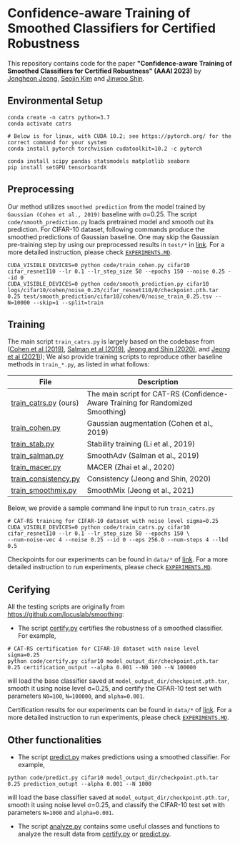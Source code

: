 # Confidence-aware Training of Smoothed Classifiers for Certified Robustness

This repository contains code for the paper
**"Confidence-aware Training of Smoothed Classifiers for Certified Robustness" (AAAI 2023)** 
by [Jongheon Jeong](https://jh-jeong.github.io), [Seojin Kim](https://seojin-kim.github.io) and [Jinwoo Shin](http://alinlab.kaist.ac.kr/shin.html). 


## Environmental Setup
```
conda create -n catrs python=3.7
conda activate catrs

# Below is for linux, with CUDA 10.2; see https://pytorch.org/ for the correct command for your system
conda install pytorch torchvision cudatoolkit=10.2 -c pytorch 

conda install scipy pandas statsmodels matplotlib seaborn
pip install setGPU tensorboardX
```

## Preprocessing

Our method utilizes `smoothed prediction` from the model trained by `Gaussian (Cohen et al., 2019)` baseline with &sigma;=0.25. The script `code/smooth_prediction.py` loads pretrained model and smooth out its prediction. For CIFAR-10 dataset, following commands produce the smoothed predictions of Gaussian baseline. One may skip the Gaussian pre-training step by using our preprocessed results in `test/*` in [link](https://drive.google.com/drive/folders/1TcjIkgSzWPOigD9aJk37UK6BAR0nzgKK?usp=sharing). For a more detailed instruction, please check [`EXPERIMENTS.MD`](EXPERIMENTS.MD).
```
CUDA_VISIBLE_DEVICES=0 python code/train_cohen.py cifar10 cifar_resnet110 --lr 0.1 --lr_step_size 50 --epochs 150 --noise 0.25 --id 0
CUDA_VISIBLE_DEVICES=0 python code/smooth_prediction.py cifar10 logs/cifar10/cohen/noise_0.25/cifar_resnet110/0/checkpoint.pth.tar 0.25 test/smooth_prediction/cifar10/cohen/0/noise_train_0.25.tsv --N=10000 --skip=1 --split=train
```


## Training

The main script `train_catrs.py` is largely based on the codebase from ([Cohen et al (2019)](https://github.com/locuslab/smoothing), [Salman et al (2019)](https://github.com/Hadisalman/smoothing-adversarial), [Jeong and Shin (2020)](https://github.com/jh-jeong/smoothing-consistency), and [Jeong et al (2021)](https://github.com/jh-jeong/smoothmix)); We also provide training scripts 
to reproduce other baseline methods in `train_*.py`, as listed in what follows:

| File | Description |
| ------ | ------ |
| [train_catrs.py](code/train_catrs.py) (ours) | The main script for CAT-RS (Confidence-Aware Training for Randomized Smoothing) |
| [train_cohen.py](code/train_cohen.py) | Gaussian augmentation (Cohen et al., 2019) |
| [train_stab.py](code/train_stab.py) | Stability training (Li et al., 2019) |
| [train_salman.py](code/train_salman.py) | SmoothAdv (Salman et al., 2019) |
| [train_macer.py](code/train_macer.py) | MACER (Zhai et al., 2020) |
| [train_consistency.py](code/train_consistency.py) |  Consistency (Jeong and Shin, 2020) |
| [train_smoothmix.py](code/train_smoothmix.py) |  SmoothMix (Jeong et al., 2021) |

Below, we provide a sample command line input to run `train_catrs.py`
```
# CAT-RS training for CIFAR-10 dataset with noise level sigma=0.25
CUDA_VISIBLE_DEVICES=0 python code/train_catrs.py cifar10 cifar_resnet110 --lr 0.1 --lr_step_size 50 --epochs 150 \
--num-noise-vec 4 --noise 0.25 --id 0 --eps 256.0 --num-steps 4 --lbd 0.5
```

Checkpoints for our experiments can be found in `data/*` of [link](https://drive.google.com/drive/folders/1TcjIkgSzWPOigD9aJk37UK6BAR0nzgKK?usp=sharing). For a more detailed instruction to run experiments, please check [`EXPERIMENTS.MD`](EXPERIMENTS.MD).

## Cerifying

All the testing scripts are originally from https://github.com/locuslab/smoothing:

* The script [certify.py](code/certify.py) certifies the robustness of a smoothed classifier.  For example,

```
# CAT-RS certification for CIFAR-10 dataset with noise level sigma=0.25
python code/certify.py cifar10 model_output_dir/checkpoint.pth.tar 0.25 certification_output --alpha 0.001 --N0 100 --N 100000
```

will load the base classifier saved at `model_output_dir/checkpoint.pth.tar`, smooth it using noise level &sigma;=0.25,
and certify the CIFAR-10 test set with parameters `N0=100`, `N=100000`, and `alpha=0.001`.

Certification results for our experiments can be found in `data/*` of [link](https://drive.google.com/drive/folders/1TcjIkgSzWPOigD9aJk37UK6BAR0nzgKK?usp=sharing). For a more detailed instruction to run experiments, please check [`EXPERIMENTS.MD`](EXPERIMENTS.MD).

## Other functionalities
* The script [predict.py](code/predict.py) makes predictions using a smoothed classifier.  For example,

```python code/predict.py cifar10 model_output_dir/checkpoint.pth.tar 0.25 prediction_outupt --alpha 0.001 --N 1000```

will load the base classifier saved at `model_output_dir/checkpoint.pth.tar`, smooth it using noise level &sigma;=0.25,
and classify the CIFAR-10 test set with parameters `N=1000` and `alpha=0.001`.

* The script [analyze.py](code/analyze.py) contains some useful classes and functions to analyze the result data 
from [certify.py](code/certify.py) or [predict.py](code/predict.py).
